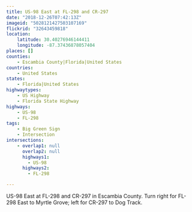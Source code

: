 ```yaml
---
title: US-98 East at FL-298 and CR-297
date: "2018-12-26T07:42:13Z"
imageid: "5028121427503107169"
flickrid: "32643459818"
location:
    latitude: 30.40276946144411
    longitude: -87.37436878057404
places: []
counties:
    - Escambia County|Florida|United States
countries:
    - United States
states:
    - Florida|United States
highwaytypes:
    - US Highway
    - Florida State Highway
highways:
    - US-98
    - FL-298
tags:
    - Big Green Sign
    - Intersection
intersections:
    - overlap1: null
      overlap2: null
      highways1:
        - US-98
      highways2:
        - FL-298

---
```

US-98 East at FL-298 and CR-297 in Escambia County.  Turn right for FL-298 East to Myrtle Grove; left for CR-297 to Dog Track.